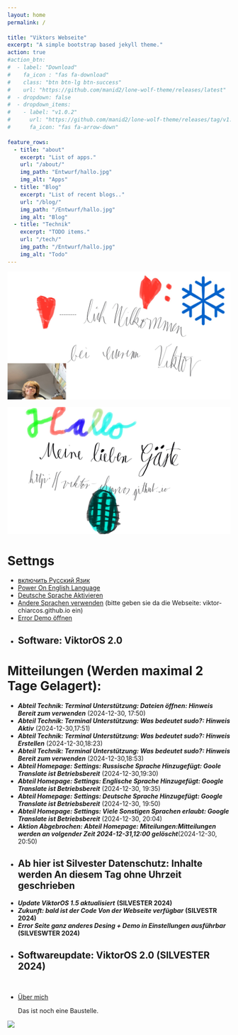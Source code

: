 ```yaml
---
layout: home
permalink: /

title: "Viktors Webseite"
excerpt: "A simple bootstrap based jekyll theme."
action: true
#action_btn:
#  - label: "Download"
#    fa_icon : "fas fa-download"
#    class: "btn btn-lg btn-success"
#    url: "https://github.com/manid2/lone-wolf-theme/releases/latest"
#  - dropdown: false
#  - dropdown_items:
#    - label: "v1.0.2"
#      url: "https://github.com/manid2/lone-wolf-theme/releases/tag/v1.0.2"
#      fa_icon: "fas fa-arrow-down"

feature_rows:
  - title: "about"
    excerpt: "List of apps."
    url: "/about/"
    img_path: "Entwurf/hallo.jpg"
    img_alt: "Apps"
  - title: "Blog"
    excerpt: "List of recent blogs.."
    url: "/blog/"
    img_path: "/Entwurf/hallo.jpg"
    img_alt: "Blog"
  - title: "Technik"
    excerpt: "TODO items."
    url: "/tech/"
    img_path: "/Entwurf/hallo.jpg"
    img_alt: "Todo"
---
```



<!--
---
layout: home
permalink: /

title: "URL Viktor Chiarcos"

feature_rows:
  - title: "Über mich"
    excerpt: "Ich bin Viktor"
    url: "/about/"
    img_path: "Entwurf/VIKTOR-WEBBILD.jpg"
    img_alt: "..."
  - title: "Blog"
    excerpt: "List of recent blogs.."
    url: "/blog/"
    img_path: "Entwurf/VIKTOR-WEBBILD.jpg"
    img_alt: "Blog"
  - title: "Technik"
    excerpt: "Ich interessiere mich für Technik"
    url: "/tech/"
    img_path: "Entwurf/VIKTOR-WEBBILD.jpg"
    img_alt: "Technik"
 - title: "Eiskunstlauf"
    excerpt: "Ich bin Eiskunstläufer"
    url: "/ice/"
    img_path: "Entwurf/VIKTOR-WEBBILD.jpg"
    img_alt: "Eiskunstlauf"
 
    
---
-->


![](Entwurf/herzlich-willkommen.jpg)

![](Entwurf/hallo.jpg)

# Settngs
- [включить Русский Язик](https://viktor--chiarcos-github-io.translate.goog/?_x_tr_sl=auto&_x_tr_tl=ru&_x_tr_hl=de&_x_tr_pto=wapp)
- [Power On English Language](https://viktor--chiarcos-github-io.translate.goog/?_x_tr_sl=auto&_x_tr_tl=en&_x_tr_hl=de&_x_tr_pto=wapp)
- [Deutsche Sprache Aktivieren](https://viktor--chiarcos-github-io.translate.goog/?_x_tr_sl=auto&_x_tr_tl=de&_x_tr_hl=de&_x_tr_pto=wapp)
- [Andere Sprachen verwenden](https://translate.google.com/?hl=de&sl=auto&tl=de&op=websites) (bitte geben sie da die Webseite: viktor-chiarcos.github.io ein)
- [Error Demo öffnen](http://viktor-chiarcos.github.io/404-error/demonstraion)
- ## Software: ViktorOS 2.0

# Mitteilungen (Werden maximal 2 Tage Gelagert):
- ***Abteil Technik: Terminal Unterstützung: Dateien öffnen: Hinweis Bereit zum verwenden*** (2024-12-30, 17:50) 
- ***Abteil Technik: Terminal Unterstützung: Was bedeutet sudo?: Hinweis Aktiv*** (2024-12-30,17:51)
- ***Abteil Technik: Terminal Unterstützung: Was bedeutet sudo?: Hinweis Erstellen*** (2024-12-30,18:23)
- ***Abteil Technik: Terminal Unterstützung: Was bedeutet sudo?: Hinweis Bereit zum verwenden*** (2024-12-30,18:53)
- ***Abteil Homepage: Settings: Russische Sprache Hinzugefügt: Goole Translate ist Betriebsbereit*** (2024-12-30,19:30)
- ***Abteil Homepage: Settings: Englische Sprache Hinzugefügt: Google Translate ist Betriebsbereit*** (2024-12-30, 19:35)
- ***Abteil Homepage: Settings: Deutsche Sprache Hinzugefügt: Google Translate ist Betriebsbereit*** (2024-12-30, 19:50)
- ***Abteil Homepage: Settings: Viele Sonstigen Sprachen erlaubt: Google Translate ist Betriebsbereit*** (2024-12-30, 20:04)
- ***Aktion Abgebrochen: Abteil Homepage: Miteilungen:Mitteilungen werden an volgender Zeit 2024-12-31,12:00 gelöscht***(2024-12-30, 20:50)
- ## Ab hier ist Silvester Datenschutz: Inhalte werden An diesem Tag ohne Uhrzeit geschrieben
- ***Update ViktorOS 1.5 aktualisiert*** **(SILVESTER 2024)**
- ***Zukunft: bald ist der Code Von der Webseite verfügbar*** **(SILVESTR 2024)**
- ***Error Seite ganz anderes Desing + Demo in Einstellungen ausführbar*** **(SILVESWTER 2024)**
- ## Softwareupdate: ViktorOS 2.0 (SILVESTER 2024)
&nbsp;

- [Über mich](about)

   Das ist noch eine Baustelle.

![](https://upload.wikimedia.org/wikipedia/commons/5/58/Hinweissignal_Baustelle.png)

<!--
# Was hierher soll

<p>#Website Wunsch 1 (this_well_me.md[Markdown_Dokument]) (Für meine Webseite)[<a href="http://viktor-chiarcos.github.io">http://viktor-chiarcos.github.io</a>]</p>
<p>Link zu [<a href="https://github.com/viktor-chiarcos">https://github.com/viktor-chiarcos</a>]</p>
<p>Editor für Text und BIld und Video Dateien</p>
<p>Audio Recorder [Bitte nur zu Download und nicht Öffentlich]</p>
<p>Presentationen erstellen [mit Presentation meine ich: Folien Erstellen mit Effekten verknüpfungen und Dateien]</p>
<p>Cloud Speicher (Bitte so viel Speicher wie möglich mindesten 2 TB)</p>
<p>Meeting Link [Bitte 5 Links erstellen, bever Peresonen beitreten sollen sie ihren Vornamen und Nachnamen Hinterlassen]</p>
<p>Einen Unterlink mit dem ich verschiedene Webseiten nach meiner Wahl öffnen Kann</p>
<p>Ein Webseitnlogo mit meiеm Bild</p>
<p>Ein Speicher Für Kontakte</p>

   
-->
